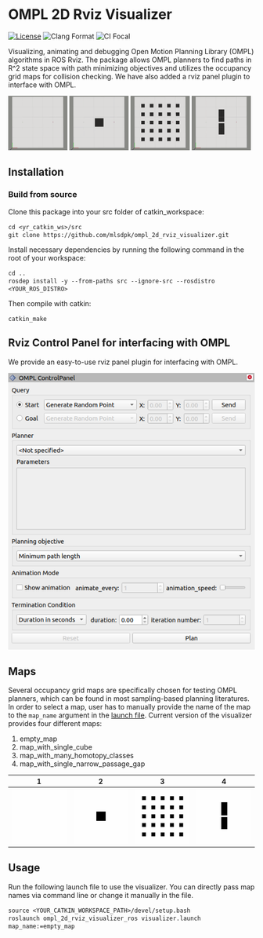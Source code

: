 OMPL 2D Rviz Visualizer
=====
[![License](https://img.shields.io/badge/License-BSD%202--Clause-blue.svg)](https://opensource.org/licenses/BSD-2-Clause)
![Clang Format](https://github.com/mlsdpk/ompl_2d_rviz_visualizer/actions/workflows/clang_format.yml/badge.svg)
![CI Focal](https://github.com/mlsdpk/ompl_2d_rviz_visualizer/actions/workflows/ci_focal.yml/badge.svg)

Visualizing, animating and debugging Open Motion Planning Library (OMPL) algorithms in ROS Rviz. The package allows OMPL planners to find paths in R^2 state space with path minimizing objectives and utilizes the occupancy grid maps for collision checking. We have also added a rviz panel plugin to interface with OMPL.

<p float="left">
  <img src="assets/empty_map.gif" width="24%" />
  <img src="assets/map_with_single_cube.gif" width="24%" /> 
  <img src="assets/map_with_many_homotopy_classes.gif" width="24%" />
  <img src="assets/map_with_single_narrow_passage_gap.gif" width="24%" />
</p>

## Installation

### Build from source

Clone this package into your src folder of catkin_workspace:
```
cd <yr_catkin_ws>/src
git clone https://github.com/mlsdpk/ompl_2d_rviz_visualizer.git
```

Install necessary dependencies by running the following command in the root of your workspace:
```
cd ..
rosdep install -y --from-paths src --ignore-src --rosdistro <YOUR_ROS_DISTRO>
```

Then compile with catkin:
```
catkin_make
```

## Rviz Control Panel for interfacing with OMPL

We provide an easy-to-use rviz panel plugin for interfacing with OMPL.

![](assets/rviz_panel.png)

## Maps

Several occupancy grid maps are specifically chosen for testing OMPL planners, which can be found in most sampling-based planning literatures. In order to select a map, user has to manually provide the name of the map to the `map_name` argument in the [launch file](https://github.com/mlsdpk/ompl_2d_rviz_visualizer/blob/master/ompl_2d_rviz_visualizer_ros/launch/visualizer.launch). Current version of the visualizer provides four different maps:
1. empty_map
2. map_with_single_cube
3. map_with_many_homotopy_classes
4. map_with_single_narrow_passage_gap

1  | 2 | 3 | 4             
:-:|:-:|:-:|:-:
<img src="assets/empty_map0.png" width="200"/>|<img src="assets/map_with_single_cube0.png" width="200"/>|<img src="assets/map_with_many_homotopy_classes0.png" width="200"/>|<img src="assets/map_with_single_narrow_passage_gap0.png" width="200"/>

## Usage

Run the following launch file to use the visualizer. You can directly pass map names via command line or change it manually in the file.

```
source <YOUR_CATKIN_WORKSPACE_PATH>/devel/setup.bash
roslaunch ompl_2d_rviz_visualizer_ros visualizer.launch map_name:=empty_map
```
